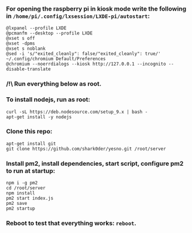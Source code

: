 ### For opening the raspberry pi in kiosk mode write the following in `/home/pi/.config/lxsession/LXDE-pi/autostart`:

```
@lxpanel --profile LXDE
@pcmanfm --desktop --profile LXDE
@xset s off
@xset -dpms
@xset s noblank
@sed -i 's/"exited_cleanly": false/"exited_cleanly": true/' ~/.config/chromium Default/Preferences
@chromium --noerrdialogs --kiosk http://127.0.0.1 --incognito --disable-translate
```

### /!\ Run everything below as root.

### To install nodejs, run as root:
```
curl -sL https://deb.nodesource.com/setup_9.x | bash -
apt-get install -y nodejs
```

### Clone this repo:

```
apt-get install git
git clone https://github.com/shark0der/yesno.git /root/server
```

### Install pm2, install dependencies, start script, configure pm2 to run at startup:
```
npm i -g pm2
cd /root/server
npm install
pm2 start index.js
pm2 save
pm2 startup
```

### Reboot to test that everything works: `reboot`.
